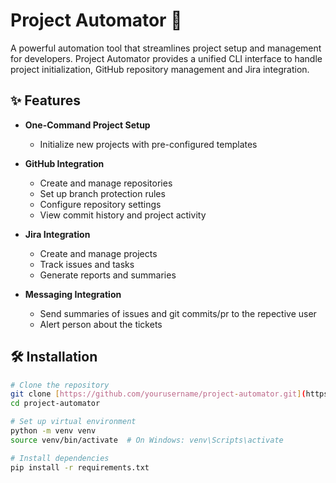 # Project Automator 🚀

A powerful automation tool that streamlines project setup and management for developers. Project Automator provides a unified CLI interface to handle project initialization, GitHub repository management and Jira integration.

## ✨ Features

- **One-Command Project Setup**
  - Initialize new projects with pre-configured templates

- **GitHub Integration**
  - Create and manage repositories
  - Set up branch protection rules
  - Configure repository settings
  - View commit history and project activity

- **Jira Integration**
  - Create and manage projects
  - Track issues and tasks
  - Generate reports and summaries

- **Messaging Integration**
  - Send summaries of issues and git commits/pr to the repective user
  - Alert person about the tickets

## 🛠️ Installation

```bash
# Clone the repository
git clone [https://github.com/yourusername/project-automator.git](https://github.com/yourusername/project-automator.git)
cd project-automator

# Set up virtual environment
python -m venv venv
source venv/bin/activate  # On Windows: venv\Scripts\activate

# Install dependencies
pip install -r requirements.txt
